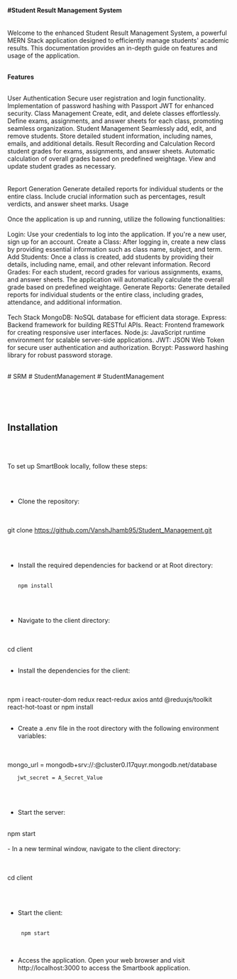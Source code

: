 **#Student Result Management System**
</br></br>
</br>
Welcome to the enhanced Student Result Management System, a powerful MERN Stack application designed to efficiently manage students' academic results. This documentation provides an in-depth guide on features and usage of the application.
</br></br>

**Features**
</br></br>

User Authentication Secure user registration and login functionality. Implementation of password hashing with Passport JWT for enhanced security.
Class Management Create, edit, and delete classes effortlessly. Define exams, assignments, and answer sheets for each class, promoting seamless organization.
Student Management Seamlessly add, edit, and remove students. Store detailed student information, including names, emails, and additional details.
Result Recording and Calculation Record student grades for exams, assignments, and answer sheets. Automatic calculation of overall grades based on predefined weightage. View and update student grades as necessary.
</br></br></br>
Report Generation Generate detailed reports for individual students or the entire class. Include crucial information such as percentages, result verdicts, and answer sheet marks. Usage
</br></br>
Once the application is up and running, utilize the following functionalities:
</br>
</br>
Login: Use your credentials to log into the application. If you're a new user, sign up for an account. Create a Class: After logging in, create a new class by providing essential information such as class name, subject, and term. Add Students: Once a class is created, add students by providing their details, including name, email, and other relevant information. Record Grades: For each student, record grades for various assignments, exams, and answer sheets. The application will automatically calculate the overall grade based on predefined weightage. Generate Reports: Generate detailed reports for individual students or the entire class, including grades, attendance, and additional information.
</br>
</br>
Tech Stack MongoDB: NoSQL database for efficient data storage. Express: Backend framework for building RESTful APIs. React: Frontend framework for creating responsive user interfaces. Node.js: JavaScript runtime environment for scalable server-side applications. JWT: JSON Web Token for secure user authentication and authorization. Bcrypt: Password hashing library for robust password storage.
</br>
</br>

#   S R M 
 
 #   S t u d e n t M a n a g e m e n t 
 
 #   S t u d e n t M a n a g e m e n t 

 </br></br></br>
## Installation
</br></br>

To set up SmartBook locally, follow these steps:

</br></br>
- Clone the repository:
  
</br></br>
      git clone https://github.com/VanshJhamb95/Student_Management.git
  
      
</br></br>
- Install the required dependencies for backend or at Root directory:
  </br></br>

      npm install
  
    </br> </br>
- Navigate to the client directory:
  
</br></br>
       cd client
  </br></br>
    
- Install the dependencies for the client:
  
</br></br>
       npm i react-router-dom redux react-redux axios antd @reduxjs/toolkit react-hot-toast or npm install
  </br>
  </br>  
- Create a .env file in the root directory with the following environment variables:
  
</br></br>
       mongo_url = mongodb+srv://<user>:<pass>@cluster0.l17quyr.mongodb.net/database

       jwt_secret = A_Secret_Value
  </br></br>

- Start the server:
  </br>
</br>
       npm start
 </br> 
    </br>
- In a new terminal window, navigate to the client directory:
  
</br></br>
       cd client
  
  </br>  </br>
- Start the client:
  </br></br>

       npm start
  
    </br>
- Access the application. Open your web browser and visit http://localhost:3000 to access the Smartbook application.
</br>
 
